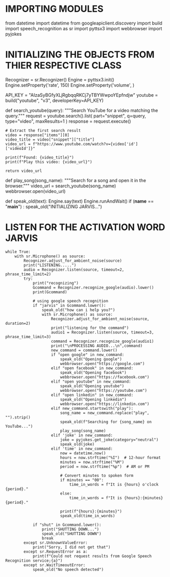 # IMPORTING MODULES
from datetime import datetime
from googleapiclient.discovery import build
import speech_recognition as sr
import pyttsx3
import webbrowser
import pyjokes
#  INITIALIZING THE OBJECTS FROM THIER RESPECTIVE CLASS
Recognizer = sr.Recognizer()
Engine = pyttsx3.init()
Engine.setProperty('rate', 150)
Engine.setProperty('volume', )

API_KEY = "AIzaSyBGfyXLjRgbqqRKCj7yTBYWwpoYEpfndjw"
youtube = build("youtube", "v3", developerKey=API_KEY)

def search_youtube(query):
    """Search YouTube for a video matching the query."""
    request = youtube.search().list(
        part="snippet",
        q=query,
        type="video",
        maxResults=1
    )
    response = request.execute()

    # Extract the first search result
    video = response["items"][0]
    video_title = video["snippet"]["title"]
    video_url = f"https://www.youtube.com/watch?v={video['id']['videoId']}"

    print(f"Found: {video_title}")
    print(f"Play this video: {video_url}")

    return video_url

def play_song(song_name):
    """Search for a song and open it in the browser."""
    video_url = search_youtube(song_name)
    webbrowser.open(video_url)

def speak_old(text):
    Engine.say(text)
    Engine.runAndWait()
if (__name__ == "__main__") :
    speak_old("INITIALIZING JARVIS...")
# LISTEN FOR THE ACTIVATION WORD JARVIS
    while True:
        with sr.Microphone() as source:
            Recognizer.adjust_for_ambient_noise(source)
            print("LISTENING.....")
            audio = Recognizer.listen(source, timeout=2, phrase_time_limit=2)
            try:
                print("recognizing")
                Gcommand = Recognizer.recognize_google(audio).lower()
                print(Gcommand)

                # using google speech recognition
                if "jarvis" in Gcommand.lower():
                    speak_old("how can i help you?")
                    with sr.Microphone() as source:
                        Recognizer.adjust_for_ambient_noise(source, duration=2)
                        print("listening for the command")
                        audio1 = Recognizer.listen(source, timeout=3, phrase_time_limit=3)
                        command = Recognizer.recognize_google(audio1)
                        print("\nPROCESSING AUDIO...\n",command)
                        new_command = command.lower()
                        if "open google" in new_command:
                            speak_old("Opening google")
                            webbrowser.open("https://google.com")
                        elif "open facebook" in new_command:
                            speak_old("Opening facebook")
                            webbrowser.open("https://facebook.com")
                        elif "open youtube" in new_command:
                            speak_old("Opening youtube")
                            webbrowser.open("https://youtube.com")
                        elif "open linkedin" in new_command:
                            speak_old("Opening linkedin")
                            webbrowser.open("https://linkedin.com")
                        elif new_command.startswith("play"):
                            song_name = new_command.replace("play", "").strip()
                            speak_old(f"Searching for {song_name} on YouTube...")
                            play_song(song_name)
                        elif 'joke' in new_command:
                            joke = pyjokes.get_joke(category="neutral")
                            speak_old(joke)
                        elif 'time' in new_command:
                            now = datetime.now()
                            hours = now.strftime("%I")  # 12-hour format
                            minutes = now.strftime("%M")
                            period = now.strftime("%p")  # AM or PM

                            # Convert minutes to spoken form
                            if minutes == "00":
                                time_in_words = f"It is {hours} o'clock {period}."
                            else:
                                time_in_words = f"It is {hours}:{minutes} {period}."
                            
                            print(f"{hours}:{minutes}")
                            speak_old(time_in_words)

                if "shut" in Gcommand.lower():
                    print("SHUTTING DOWN...")
                    speak_old("SHUTTING DOWN")
                    break
            except sr.UnknownValueError:
                print("Sorry, I did not get that")
            except sr.RequestError as a:
                print(f"Could not request results from Google Speech Recognition service;{a}")
            except sr.WaitTimeoutError:
                speak_old("No speech detected")
